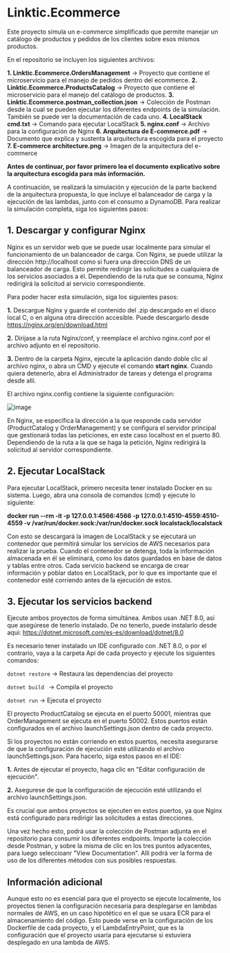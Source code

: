 # Linktic.Ecommerce

Este proyecto simula un e-commerce simplificado que permite manejar un catálogo de productos y pedidos de los clientes sobre esos mismos productos.

En el repositorio se incluyen los siguientes archivos:

**1. Linktic.Ecommerce.OrdersManagement** -> Proyecto que contiene el microservicio para el manejo de pedidos dentro del ecommerce.
**2. Linktic.Ecommerce.ProductsCatalog** -> Proyecto que contiene el microservicio para el manejo del catálogo de productos.
**3. Linktic.Ecommerce.postman_collection.json** -> Colección de Postman desde la cual se pueden ejecutar los diferentes endpoints de la simulación. También se puede ver la documentación de cada uno. 
**4. LocalStack cmd.txt** -> Comando para ejecutar LocalStack
**5. nginx.conf** -> Archivo para la configuración de Nginx
**6. Arquitectura de E-commerce.pdf** -> Documento que explica y sustenta la arquitectura escogida para el proyecto
**7. E-commerce architecture.png** -> Imagen de la arquitectura del e-commerce

**Antes de continuar, por favor primero lea el documento explicativo sobre la arquitectura escogida para más información.**

A continuación, se realizará la simulación y ejecución de la parte backend de la arquitectura propuesta, lo que incluye el balanceador de carga y la ejecución de las lambdas, junto con el consumo a DynamoDB. Para realizar la simulación completa, siga los siguientes pasos:

## 1. Descargar y configurar Nginx

Nginx es un servidor web que se puede usar localmente para simular el funcionamiento de un balanceador de carga. Con Nginx, se puede utilizar la dirección http://localhost como si fuera una dirección DNS de un balanceador de carga. Esto permite redirigir las solicitudes a cualquiera de los servicios asociados a él. Dependiendo de la ruta que se consuma, Nginx redirigirá la solicitud al servicio correspondiente.

Para poder hacer esta simulación, siga los siguientes pasos:

**1.** Descargue Nginx y guarde el contenido del .zip descargado en el disco local C, o en alguna otra dirección accesible. Puede descargarlo desde https://nginx.org/en/download.html

**2.** Dirijase a la ruta Nginx/conf, y reemplace el archivo nginx.conf por el archivo adjunto en el repositorio.

**3.** Dentro de la carpeta Nginx, ejecute la aplicación dando doble clic al archivo nginx, o abra un CMD y ejecute el comando **start nginx**. Cuando quiera detenerlo, abra el Administrador de tareas y detenga el programa desde allí.

El archivo nginx.config contiene la siguiente configuración:

![image](https://github.com/MariaPaulaS/Linktic.Ecommerce/assets/37190986/9bdc6339-7f91-43aa-84af-9efab44419de)

En Nginx, se especifica la dirección a la que responde cada servidor (ProductCatalog y OrderManagement) y se configura el servidor principal que gestionará todas las peticiones, en este caso localhost en el puerto 80. Dependiendo de la ruta a la que se haga la petición, Nginx redirigirá la solicitud al servidor correspondiente.

## 2. Ejecutar LocalStack

Para ejecutar LocalStack, primero necesita tener instalado Docker en su sistema. Luego, abra una consola de comandos (cmd) y ejecute lo siguiente:

**docker run --rm -it -p 127.0.0.1:4566:4566 -p 127.0.0.1:4510-4559:4510-4559 -v /var/run/docker.sock:/var/run/docker.sock localstack/localstack**

Con esto se descargará la imagen de LocalStack y se ejecutará un contenedor que permitirá simular los servicios de AWS necesarios para realizar la prueba. Cuando el contenedor se detenga, toda la información almacenada en él se eliminará, como los datos guardados en base de datos y tablas entre otros. Cada servicio backend se encarga de crear información y poblar datos en LocalStack, por lo que es importante que el contenedor esté corriendo antes de la ejecución de estos.


## 3. Ejecutar los servicios backend

Ejecute ambos proyectos de forma simultánea. Ambos usan .NET 8.0, así que asegúrese de tenerlo instalado. De no tenerlo, puede instalarlo desde aqui: https://dotnet.microsoft.com/es-es/download/dotnet/8.0

Es necesario tener instalado un IDE configurado con .NET 8.0, o por el contrario, vaya a la carpeta Api de cada proyecto y ejecute los siguientes comandos:

`dotnet restore` -> Restaura las dependencias del proyecto

`dotnet build ` -> Compila el proyecto

`dotnet run` -> Ejecuta el proyecto

El proyecto ProductCatalog se ejecuta en el puerto 50001, mientras que OrderManagement se ejecuta en el puerto 50002. Estos puertos están configurados en el archivo launchSettings.json dentro de cada proyecto.

Si los proyectos no están corriendo en estos puertos, necesita asegurarse de que la configuración de ejecución esté utilizando el archivo launchSettings.json. Para hacerlo, siga estos pasos en el IDE:

**1.**  Antes de ejecutar el proyecto, haga clic en "Editar configuración de ejecución".

**2.** Asegurese de que la configuración de ejecución esté utilizando el archivo launchSettings.json.

Es crucial que ambos proyectos se ejecuten en estos puertos, ya que Nginx está configurado para redirigir las solicitudes a estas direcciones.

Una vez hecho esto, podrá usar la colección de Postman adjunta en el repositorio para consumir los diferentes endpoints. Importe la colección desde Postman, y sobre la misma de clic en los tres puntos adyacentes, para luego seleccioanr "View Documentation". Allí podrá ver la forma de uso de los diferentes métodos con sus posibles respuestas.

## Información adicional

Aunque esto no es esencial para que el proyecto se ejecute localmente, los proyectos tienen la configuración necesaria para desplegarse en lambdas normales de AWS, en un caso hipotético en el que se usara ECR para el almacenamiento del código. Esto puede verse en la configuración de los Dockerfile de cada proyecto, y el LambdaEntryPoint, que es la configuración que el proyecto usaría para ejecutarse si estuviera desplegado en una lambda de AWS.
